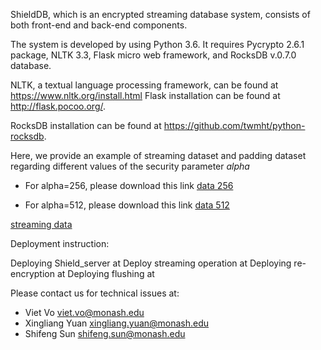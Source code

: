 ShieldDB, which is an encrypted streaming database system, consists of both front-end and back-end components.

The system is developed by using Python 3.6. It requires Pycrypto 2.6.1 package, NLTK 3.3, Flask micro web framework, and RocksDB v.0.7.0 database.

NLTK, a textual language processing framework, can be found at https://www.nltk.org/install.html
Flask installation can be found at http://flask.pocoo.org/.

RocksDB installation can be found at https://github.com/twmht/python-rocksdb.

Here, we provide an example of streaming dataset and padding dataset regarding different values of the security parameter *alpha*

* For alpha=256, please download this link [data 256](https://drive.google.com/file/d/199SX2VG3XlwTyMwnduxQMUW-YVrhnaB8/view?usp=sharing)

* For alpha=512, please download this link [data 512](https://drive.google.com/file/d/1MfUwpc0BANBy6hzd2JlHJ8Z7xYI7MAa5/view?usp=sharing)

[streaming data](https://drive.google.com/file/d/16Hu4Ew1ad8c_HiX2IkmFBb0I3T-kibX6/view?usp=sharing)

Deployment instruction:

Deploying Shield_server at
Deploy streaming operation at
Deploying re-encryption at
Deploying flushing at


Please contact us for technical issues at:
  + Viet Vo viet.vo@monash.edu
  + Xingliang Yuan xingliang.yuan@monash.edu
  + Shifeng Sun shifeng.sun@monash.edu
